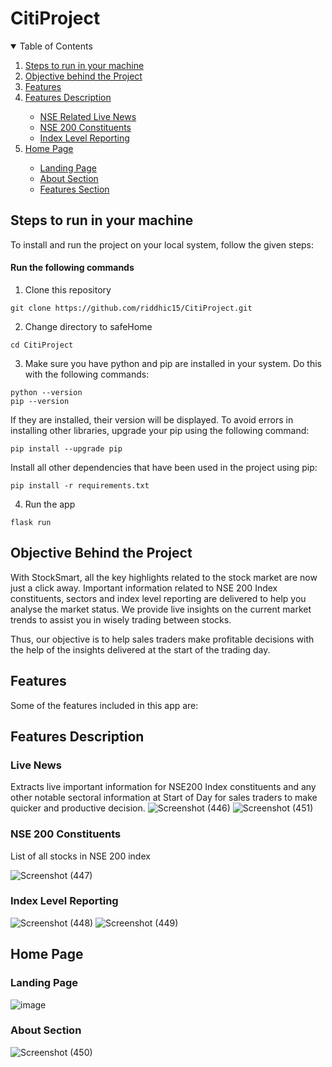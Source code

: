 # CitiProject
<!-- TABLE OF CONTENTS -->
<details open="open">
  <summary>Table of Contents</summary>
  <ol>
   <li>
      <a href="#steps-to-run-in-your-machine">Steps to run in your machine</a>
    </li>
    <li>
      <a href="#objective-behind-the-project">Objective behind the Project</a>
    </li>
   <li><a href = "#features">Features</a></li>
   <li><a href="#features-description">Features Description</a></li>
      <ul>
        <li><a href="#live-news">NSE Related Live News</a></li>
        <li><a href="#stocks">NSE 200 Constituents</a></li>
        <li><a href="#report">Index Level Reporting</a></li>
      </ul>
   <li><a href="#home-page">Home Page</a></li>
      <ul>
        <li><a href="#landing-page">Landing Page</a></li>
        <li><a href="#about-section">About Section</a></li>
        <li><a href="#features-section">Features Section</a></li>
      </ul>
  </ol>
</details>

<!-- INSTALLATIONS -->

## Steps to run in your machine
To install and run the project on your local system, follow the given steps:

#### Run the following commands

1. Clone this repository
```
git clone https://github.com/riddhic15/CitiProject.git
```
2. Change directory to safeHome
```
cd CitiProject
```
3. Make sure you have python and pip are installed in your system. Do this with the following commands:
```
python --version
pip --version
```
If they are installed, their version will be displayed. To avoid errors in installing other libraries, upgrade your pip using the following command:
```
pip install --upgrade pip
```
Install all other dependencies that have been used in the project using pip:
```
pip install -r requirements.txt
```
4. Run the app
```
flask run
```

## Objective Behind the Project

With StockSmart, all the key highlights related to the stock market are now just a click away. Important information related to NSE 200 Index constituents, sectors and index level reporting are delivered to help you analyse the market status. We provide live insights on the current market trends to assist you in wisely trading between stocks.

Thus, our objective is to help sales traders make profitable decisions with the help of the insights delivered at the start of the trading day.

## Features
Some of the features included in this app are:

## Features Description

### Live News

Extracts live important information for NSE200 Index constituents and any other notable sectoral information at Start of Day for sales traders to make quicker and productive
decision. 
![Screenshot (446)](https://user-images.githubusercontent.com/58457452/210135314-f13f7a75-d1b8-4ef7-8775-fa90952a05fe.png)
![Screenshot (451)](https://user-images.githubusercontent.com/58457452/210135341-deb93a80-d25f-41df-b556-a57402542b9b.png)

### NSE 200 Constituents

List of all stocks in NSE 200 index

![Screenshot (447)](https://user-images.githubusercontent.com/58457452/210135367-99a05479-d819-4344-abf9-c372106de6f8.png)

### Index Level Reporting

![Screenshot (448)](https://user-images.githubusercontent.com/58457452/210134937-a70869af-76c4-4771-8060-f7da49c57815.png)
![Screenshot (449)](https://user-images.githubusercontent.com/58457452/210134934-81fb202d-fe89-4193-bc2b-e65f75f4e4be.png)

## Home Page

### Landing Page

![image](https://user-images.githubusercontent.com/58457452/210134933-41cea491-5d1f-4865-b89e-18373b7f8338.png)

### About Section

![Screenshot (450)](https://user-images.githubusercontent.com/58457452/210135240-3b233e19-681f-49f7-979f-e6432f7ca5d6.png)
